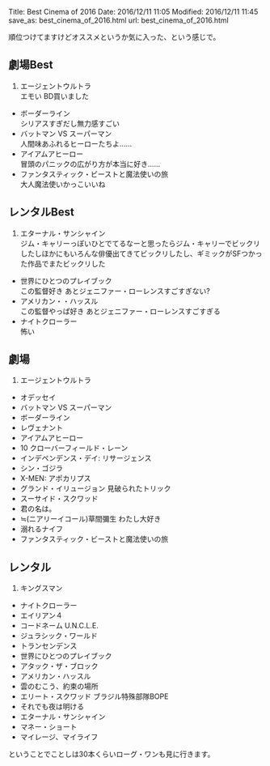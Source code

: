Title: Best Cinema of 2016
Date: 2016/12/11 11:05
Modified: 2016/12/11 11:45
save_as: best_cinema_of_2016.html
url: best_cinema_of_2016.html

順位つけてますけどオススメというか気に入った、という感じで。  
  
## 劇場Best  
1. エージェントウルトラ  
エモい BD買いました
+ ボーダーライン  
シリアスすぎだし無力感すごい
+ バットマン VS スーパーマン  
人間味あふれるヒーローたちよ……
+ アイアムアヒーロー  
冒頭のパニックの広がり方が本当に好き……
+ ファンタスティック・ビーストと魔法使いの旅  
大人魔法使いかっこいいね
  
## レンタルBest
1. エターナル・サンシャイン  
ジム・キャリーっぽいひとでてるなーと思ったらジム・キャリーでビックリしたしほかにもいろんな俳優出てきてビックリしたし、ギミックがSFつかった作品でまたビックリした  
+ 世界にひとつのプレイブック  
この監督好き あとジェニファー・ローレンスすごすぎない?
+ アメリカン・・ハッスル  
この監督やっぱ好き あとジェニファー・ローレンスすごすぎる
+ ナイトクローラー  
怖い
  
## 劇場
1. エージェントウルトラ
+ オデッセイ
+ バットマン VS スーパーマン
+ ボーダーライン
+ レヴェナント
+ アイアムアヒーロー
+ 10 クローバーフィールド・レーン
+ インデペンデンス・デイ: リサージェンス
+ シン・ゴジラ
+ X-MEN: アポカリプス
+ グランド・イリュージョン 見破られたトリック
+ スーサイド・スクワッド
+ 君の名は。
+ ≒(ニアリーイコール)草間彌生 わたし大好き
+ 溺れるナイフ
+ ファンタスティック・ビーストと魔法使いの旅
  
## レンタル
1. キングスマン
+ ナイトクローラー
+ エイリアン４
+ コードネーム U.N.C.L.E.
+ ジュラシック・ワールド
+ トランセンデンス
+ 世界にひとつのプレイブック
+ アタック・ザ・ブロック
+ アメリカン・ハッスル
+ 雲のむこう、約束の場所
+ エリート・スクワッド ブラジル特殊部隊BOPE
+ それでも夜は明ける
+ エターナル・サンシャイン
+ マネー・ショート
+ マイレージ、マイライフ

ということでことしは30本くらいローグ・ワンも見に行きます。